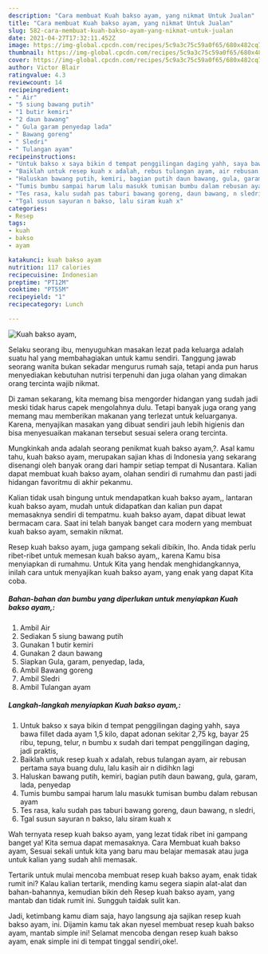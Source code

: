 ```yaml
---
description: "Cara membuat Kuah bakso ayam, yang nikmat Untuk Jualan"
title: "Cara membuat Kuah bakso ayam, yang nikmat Untuk Jualan"
slug: 582-cara-membuat-kuah-bakso-ayam-yang-nikmat-untuk-jualan
date: 2021-04-27T17:32:11.452Z
image: https://img-global.cpcdn.com/recipes/5c9a3c75c59a0f65/680x482cq70/kuah-bakso-ayam-foto-resep-utama.jpg
thumbnail: https://img-global.cpcdn.com/recipes/5c9a3c75c59a0f65/680x482cq70/kuah-bakso-ayam-foto-resep-utama.jpg
cover: https://img-global.cpcdn.com/recipes/5c9a3c75c59a0f65/680x482cq70/kuah-bakso-ayam-foto-resep-utama.jpg
author: Victor Blair
ratingvalue: 4.3
reviewcount: 14
recipeingredient:
- " Air"
- "5 siung bawang putih"
- "1 butir kemiri"
- "2 daun bawang"
- " Gula garam penyedap lada"
- " Bawang goreng"
- " Sledri"
- " Tulangan ayam"
recipeinstructions:
- "Untuk bakso x saya bikin d tempat penggilingan daging yahh, saya bawa fillet dada ayam 1,5 kilo, dapat adonan sekitar 2,75 kg, bayar 25 ribu, tepung, telur, n bumbu x sudah dari tempat penggilingan daging, jadi praktis,"
- "Baiklah untuk resep kuah x adalah, rebus tulangan ayam, air rebusan pertama saya buang dulu, lalu kasih air n didihkn lagi"
- "Haluskan bawang putih, kemiri, bagian putih daun bawang, gula, garam, lada, penyedap"
- "Tumis bumbu sampai harum lalu masukk tumisan bumbu dalam rebusan ayam"
- "Tes rasa, kalu sudah pas taburi bawang goreng, daun bawang, n sledri,"
- "Tgal susun sayuran n bakso, lalu siram kuah x"
categories:
- Resep
tags:
- kuah
- bakso
- ayam

katakunci: kuah bakso ayam 
nutrition: 117 calories
recipecuisine: Indonesian
preptime: "PT12M"
cooktime: "PT55M"
recipeyield: "1"
recipecategory: Lunch

---
```



![Kuah bakso ayam,](https://img-global.cpcdn.com/recipes/5c9a3c75c59a0f65/680x482cq70/kuah-bakso-ayam-foto-resep-utama.jpg)

Selaku seorang ibu, menyuguhkan masakan lezat pada keluarga adalah suatu hal yang membahagiakan untuk kamu sendiri. Tanggung jawab seorang  wanita bukan sekadar mengurus rumah saja, tetapi anda pun harus menyediakan kebutuhan nutrisi terpenuhi dan juga olahan yang dimakan orang tercinta wajib nikmat.

Di zaman  sekarang, kita memang bisa mengorder hidangan yang sudah jadi meski tidak harus capek mengolahnya dulu. Tetapi banyak juga orang yang memang mau memberikan makanan yang terlezat untuk keluarganya. Karena, menyajikan masakan yang dibuat sendiri jauh lebih higienis dan bisa menyesuaikan makanan tersebut sesuai selera orang tercinta. 



Mungkinkah anda adalah seorang penikmat kuah bakso ayam,?. Asal kamu tahu, kuah bakso ayam, merupakan sajian khas di Indonesia yang sekarang disenangi oleh banyak orang dari hampir setiap tempat di Nusantara. Kalian dapat membuat kuah bakso ayam, olahan sendiri di rumahmu dan pasti jadi hidangan favoritmu di akhir pekanmu.

Kalian tidak usah bingung untuk mendapatkan kuah bakso ayam,, lantaran kuah bakso ayam, mudah untuk didapatkan dan kalian pun dapat memasaknya sendiri di tempatmu. kuah bakso ayam, dapat dibuat lewat bermacam cara. Saat ini telah banyak banget cara modern yang membuat kuah bakso ayam, semakin nikmat.

Resep kuah bakso ayam, juga gampang sekali dibikin, lho. Anda tidak perlu ribet-ribet untuk memesan kuah bakso ayam,, karena Kamu bisa menyiapkan di rumahmu. Untuk Kita yang hendak menghidangkannya, inilah cara untuk menyajikan kuah bakso ayam, yang enak yang dapat Kita coba.

<!--inarticleads1-->

##### Bahan-bahan dan bumbu yang diperlukan untuk menyiapkan Kuah bakso ayam,:

1. Ambil  Air
1. Sediakan 5 siung bawang putih
1. Gunakan 1 butir kemiri
1. Gunakan 2 daun bawang
1. Siapkan  Gula, garam, penyedap, lada,
1. Ambil  Bawang goreng
1. Ambil  Sledri
1. Ambil  Tulangan ayam




<!--inarticleads2-->

##### Langkah-langkah menyiapkan Kuah bakso ayam,:

1. Untuk bakso x saya bikin d tempat penggilingan daging yahh, saya bawa fillet dada ayam 1,5 kilo, dapat adonan sekitar 2,75 kg, bayar 25 ribu, tepung, telur, n bumbu x sudah dari tempat penggilingan daging, jadi praktis,
1. Baiklah untuk resep kuah x adalah, rebus tulangan ayam, air rebusan pertama saya buang dulu, lalu kasih air n didihkn lagi
1. Haluskan bawang putih, kemiri, bagian putih daun bawang, gula, garam, lada, penyedap
1. Tumis bumbu sampai harum lalu masukk tumisan bumbu dalam rebusan ayam
1. Tes rasa, kalu sudah pas taburi bawang goreng, daun bawang, n sledri,
1. Tgal susun sayuran n bakso, lalu siram kuah x




Wah ternyata resep kuah bakso ayam, yang lezat tidak ribet ini gampang banget ya! Kita semua dapat memasaknya. Cara Membuat kuah bakso ayam, Sesuai sekali untuk kita yang baru mau belajar memasak atau juga untuk kalian yang sudah ahli memasak.

Tertarik untuk mulai mencoba membuat resep kuah bakso ayam, enak tidak rumit ini? Kalau kalian tertarik, mending kamu segera siapin alat-alat dan bahan-bahannya, kemudian bikin deh Resep kuah bakso ayam, yang mantab dan tidak rumit ini. Sungguh taidak sulit kan. 

Jadi, ketimbang kamu diam saja, hayo langsung aja sajikan resep kuah bakso ayam, ini. Dijamin kamu tak akan nyesel membuat resep kuah bakso ayam, mantab simple ini! Selamat mencoba dengan resep kuah bakso ayam, enak simple ini di tempat tinggal sendiri,oke!.

